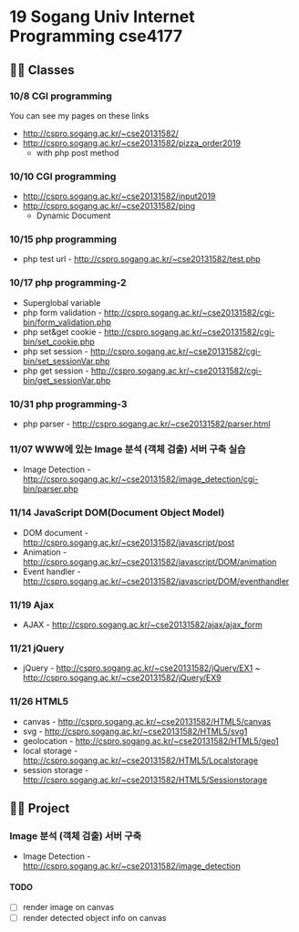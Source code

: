 # 19 Sogang Univ Internet Programming cse4177

## 🙇‍♂️ Classes

### 10/8 CGI programming
You can see my pages on these links
* http://cspro.sogang.ac.kr/~cse20131582/
* http://cspro.sogang.ac.kr/~cse20131582/pizza_order2019
	* with php post method
### 10/10 CGI programming
* http://cspro.sogang.ac.kr/~cse20131582/input2019
* http://cspro.sogang.ac.kr/~cse20131582/ping
	* Dynamic Document

### 10/15 php programming
* php test url - http://cspro.sogang.ac.kr/~cse20131582/test.php

### 10/17 php programming-2
* Superglobal variable
* php form validation - http://cspro.sogang.ac.kr/~cse20131582/cgi-bin/form_validation.php
* php set&get cookie - http://cspro.sogang.ac.kr/~cse20131582/cgi-bin/set_cookie.php
* php set session - http://cspro.sogang.ac.kr/~cse20131582/cgi-bin/set_sessionVar.php
* php get session - http://cspro.sogang.ac.kr/~cse20131582/cgi-bin/get_sessionVar.php

### 10/31 php programming-3
* php parser - http://cspro.sogang.ac.kr/~cse20131582/parser.html

### 11/07 WWW에 있는 Image 분석 (객체 검출) 서버 구축 실습
* Image Detection - http://cspro.sogang.ac.kr/~cse20131582/image_detection/cgi-bin/parser.php

### 11/14 JavaScript DOM(Document Object Model)
* DOM document - http://cspro.sogang.ac.kr/~cse20131582/javascript/post
* Animation - http://cspro.sogang.ac.kr/~cse20131582/javascript/DOM/animation
* Event handler - http://cspro.sogang.ac.kr/~cse20131582/javascript/DOM/eventhandler

### 11/19 Ajax
* AJAX - http://cspro.sogang.ac.kr/~cse20131582/ajax/ajax_form

### 11/21 jQuery
* jQuery - http://cspro.sogang.ac.kr/~cse20131582/jQuery/EX1 ~ http://cspro.sogang.ac.kr/~cse20131582/jQuery/EX9

### 11/26 HTML5
* canvas - http://cspro.sogang.ac.kr/~cse20131582/HTML5/canvas
* svg - http://cspro.sogang.ac.kr/~cse20131582/HTML5/svg1
* geolocation - http://cspro.sogang.ac.kr/~cse20131582/HTML5/geo1
* local storage - http://cspro.sogang.ac.kr/~cse20131582/HTML5/Localstorage
* session storage - http://cspro.sogang.ac.kr/~cse20131582/HTML5/Sessionstorage


## 🙇‍♀️ Project

### Image 분석 (객체 검출) 서버 구축
* Image Detection - http://cspro.sogang.ac.kr/~cse20131582/image_detection

#### TODO

- [ ] render image on canvas
- [ ] render detected object info on canvas